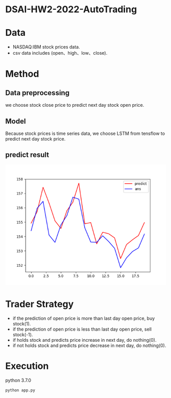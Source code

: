 # DSAI-HW2-2022-AutoTrading

# Data
* NASDAQ:IBM stock prices data.
* csv data includes (open、high、low、close).
# Method
## Data preprocessing
we choose stock close price  to predict next day stock open price.
## Model
Because stock prices is time series data, we choose LSTM from tensflow to predict next day stock price.
## predict result
![](./result.png)
# Trader Strategy
* if the prediction of open price is more than last day open price, buy stock(1).
* if the prediction of open price is less than last day open price, sell stock(-1).
* if holds stock and predicts price increase in next day, do nothing(0).
* if not holds stock and predicts price decrease in next day, do nothing(0).
# Execution
python 3.7.0
```
python app.py
```